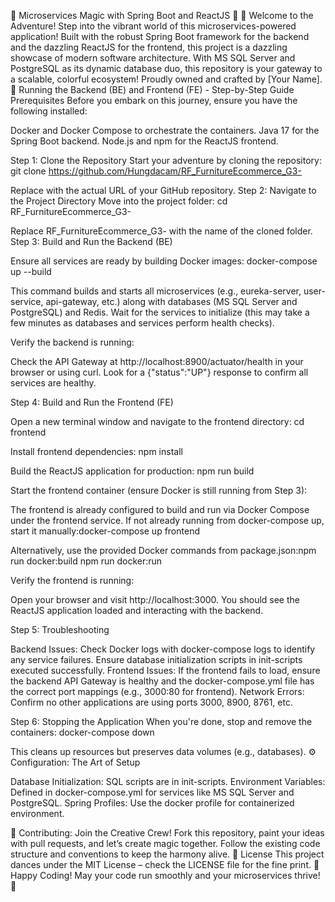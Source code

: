 🌟 Microservices Magic with Spring Boot and ReactJS 🌟
🎉 Welcome to the Adventure!
Step into the vibrant world of this microservices-powered application! Built with the robust Spring Boot framework for the backend and the dazzling ReactJS for the frontend, this project is a dazzling showcase of modern software architecture. With MS SQL Server and PostgreSQL as its dynamic database duo, this repository is your gateway to a scalable, colorful ecosystem! Proudly owned and crafted by [Your Name].
🚀 Running the Backend (BE) and Frontend (FE) - Step-by-Step Guide
Prerequisites
Before you embark on this journey, ensure you have the following installed:

Docker and Docker Compose to orchestrate the containers.
Java 17 for the Spring Boot backend.
Node.js and npm for the ReactJS frontend.

Step 1: Clone the Repository
Start your adventure by cloning the repository:
git clone https://github.com/Hungdacam/RF_FurnitureEcommerce_G3-

Replace <repository-url> with the actual URL of your GitHub repository.
Step 2: Navigate to the Project Directory
Move into the project folder:
cd RF_FurnitureEcommerce_G3-

Replace RF_FurnitureEcommerce_G3- with the name of the cloned folder.
Step 3: Build and Run the Backend (BE)

Ensure all services are ready by building Docker images:
docker-compose up --build


This command builds and starts all microservices (e.g., eureka-server, user-service, api-gateway, etc.) along with databases (MS SQL Server and PostgreSQL) and Redis.
Wait for the services to initialize (this may take a few minutes as databases and services perform health checks).


Verify the backend is running:

Check the API Gateway at http://localhost:8900/actuator/health in your browser or using curl.
Look for a {"status":"UP"} response to confirm all services are healthy.



Step 4: Build and Run the Frontend (FE)

Open a new terminal window and navigate to the frontend directory:
cd frontend


Install frontend dependencies:
npm install


Build the ReactJS application for production:
npm run build


Start the frontend container (ensure Docker is still running from Step 3):

The frontend is already configured to build and run via Docker Compose under the frontend service. If not already running from docker-compose up, start it manually:docker-compose up frontend


Alternatively, use the provided Docker commands from package.json:npm run docker:build
npm run docker:run




Verify the frontend is running:

Open your browser and visit http://localhost:3000.
You should see the ReactJS application loaded and interacting with the backend.



Step 5: Troubleshooting

Backend Issues: Check Docker logs with docker-compose logs to identify any service failures. Ensure database initialization scripts in init-scripts executed successfully.
Frontend Issues: If the frontend fails to load, ensure the backend API Gateway is healthy and the docker-compose.yml file has the correct port mappings (e.g., 3000:80 for frontend).
Network Errors: Confirm no other applications are using ports 3000, 8900, 8761, etc.

Step 6: Stopping the Application
When you're done, stop and remove the containers:
docker-compose down

This cleans up resources but preserves data volumes (e.g., databases).
⚙️ Configuration: The Art of Setup

Database Initialization: SQL scripts are in init-scripts.
Environment Variables: Defined in docker-compose.yml for services like MS SQL Server and PostgreSQL.
Spring Profiles: Use the docker profile for containerized environment.

🤝 Contributing: Join the Creative Crew!
Fork this repository, paint your ideas with pull requests, and let’s create magic together. Follow the existing code structure and conventions to keep the harmony alive.
📜 License
This project dances under the MIT License – check the LICENSE file for the fine print.
🌈 Happy Coding!
May your code run smoothly and your microservices thrive! 🌟
